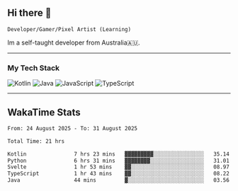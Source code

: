 ## Hi there 👋
`Developer/Gamer/Pixel Artist (Learning)`

Im a self-taught developer from Australia🇦🇺.

---

### My Tech Stack
<img src="https://img.shields.io/badge/kotlin-%230095d5.svg?logo=kotlin&logoColor=white&style=for-the-badge" alt="Kotlin" /> <img src="https://img.shields.io/badge/java-%23ed8b00.svg?logo=openjdk&logoColor=white&style=for-the-badge" alt="Java" /> <img src="https://img.shields.io/badge/javascript-%23323330.svg?logo=javascript&logoColor=%23F7DF1E&style=for-the-badge" alt="JavaScript" /> <img src="https://img.shields.io/badge/typescript-%23007acc.svg?logo=typescript&logoColor=white&style=for-the-badge" alt="TypeScript" />

---
## WakaTime Stats

<!--START_SECTION:waka-->

```txt
From: 24 August 2025 - To: 31 August 2025

Total Time: 21 hrs

Kotlin               7 hrs 23 mins   ▓▓▓▓▓▓▓▓▓░░░░░░░░░░░░░░░░   35.14 %
Python               6 hrs 31 mins   ▓▓▓▓▓▓▓▓░░░░░░░░░░░░░░░░░   31.01 %
Svelte               1 hr 53 mins    ▓▓░░░░░░░░░░░░░░░░░░░░░░░   08.97 %
TypeScript           1 hr 43 mins    ▓▓░░░░░░░░░░░░░░░░░░░░░░░   08.22 %
Java                 44 mins         ▓░░░░░░░░░░░░░░░░░░░░░░░░   03.56 %
```

<!--END_SECTION:waka-->